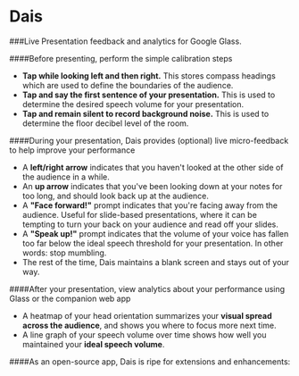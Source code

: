 Dais
====

###Live Presentation feedback and analytics for Google Glass.

####Before presenting, perform the simple calibration steps

* **Tap while looking left and then right.** This stores compass headings which are used to define the boundaries of the audience. 
* **Tap and say the first sentence of your presentation.** This is used to determine the desired speech volume for your presentation. 
* **Tap and remain silent to record background noise.** This is used to determine the floor decibel level of the room. 

####During your presentation, Dais provides (optional) live micro-feedback to help improve your performance

* A **left/right arrow** indicates that you haven't looked at the other side of the audience in a while. 
* An **up arrow** indicates that you've been looking down at your notes for too long, and should look back up at the audience. 
* A **"Face forward!"** prompt indicates that you're facing away from the audience. Useful for slide-based presentations, where it can be tempting to turn your back on your audience and read off your slides. 
* A **"Speak up!"** prompt indicates that the volume of your voice has fallen too far below the ideal speech threshold for your presentation. In other words: stop mumbling. 
* The rest of the time, Dais maintains a blank screen and stays out of your way. 

####After your presentation, view analytics about your performance using Glass or the companion web app

* A heatmap of your head orientation summarizes your **visual spread across the audience**, and shows you where to focus more next time.
* A line graph of your speech volume over time shows how well you maintained your **ideal speech volume**. 

####As an open-source app, Dais is ripe for extensions and enhancements: 

